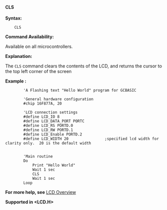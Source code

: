 <div class="section">

<div class="titlepage">

<div>

<div>

#### <span id="_cls"></span>CLS

</div>

</div>

</div>

<span class="strong">**Syntax:**</span>

``` screen
    CLS
```

<span class="strong">**Command Availability:**</span>

Available on all microcontrollers.

<span class="strong">**Explanation:**</span>

The `CLS` command clears the contents of the LCD, and returns the cursor
to the top left corner of the screen

<span class="strong">**Example :**</span>

``` screen
        'A Flashing text "Hello World" program for GCBASIC

        'General hardware configuration
        #chip 16F877A, 20

        'LCD connection settings
        #define LCD_IO 8
        #define LCD_DATA_PORT PORTC
        #define LCD_RS PORTD.0
        #define LCD_RW PORTD.1
        #define LCD_Enable PORTD.2
        #define LCD_WIDTH 20                ;specified lcd width for clarity only.  20 is the default width


        'Main routine
        Do
            Print "Hello World"
            Wait 1 sec
            CLS
            Wait 1 sec
        Loop
```

<span class="strong">**For more help, see**</span>
<a href="_lcd_overview.html" class="link" title="LCD Overview">LCD Overview</a>

<span class="strong">**Supported in &lt;LCD.H&gt;**</span>

</div>
